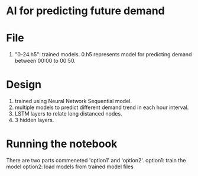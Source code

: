 # AI for predicting future demand

# File
1. "0-24.h5": trained models. 0.h5 represents model for predicting demand between 00:00 to 00:50. 

# Design
1. trained using Neural Network Sequential model.
2. multiple models to predict different demand trend in each hour interval.
3. LSTM layers to relate long distanced nodes.
4. 3 hidden layers.

# Running the notebook
There are two parts commeneted 'option1' and 'option2'.
option1: train the model
option2: load models from trained model files
